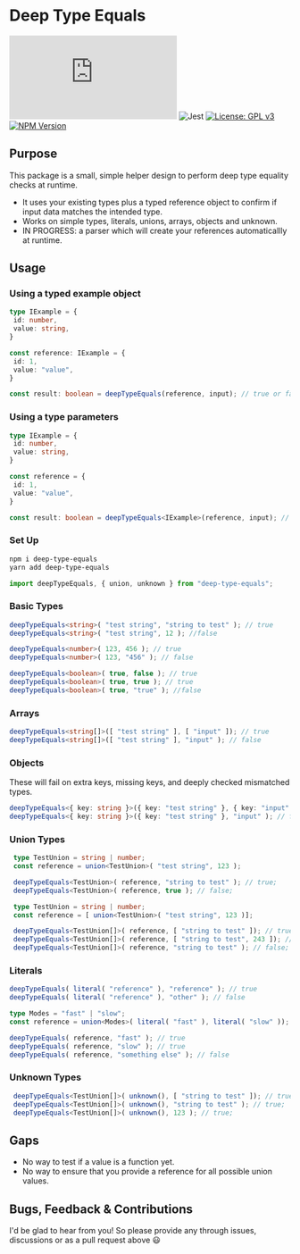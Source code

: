# Deep Type Equals

![gzip size badge](https://img.badgesize.io/chrskerr/deep-type-equals/master/dist/index.js?compression=gzip)
![Jest](https://github.com/chrskerr/deep-type-equals/actions/workflows/tests.yml/badge.svg?event=push)
[![License: GPL v3](https://img.shields.io/badge/License-GPLv3-blue.svg)](https://www.gnu.org/licenses/gpl-3.0)
[![NPM Version](https://img.shields.io/npm/v/deep-type-equals)](https://www.npmjs.com/package/deep-type-equals)

## Purpose

This package is a small, simple helper design to perform deep type equality checks at runtime.

- It uses your existing types plus a typed reference object to confirm if input data matches the intended type.
- Works on simple types, literals, unions, arrays, objects and unknown.
- IN PROGRESS: a parser which will create your references automaticallly at runtime.

## Usage

### Using a typed example object

```ts
type IExample = {
 id: number,
 value: string,
}

const reference: IExample = {
 id: 1,
 value: "value",
}

const result: boolean = deepTypeEquals(reference, input); // true or false
```

### Using a type parameters

```ts
type IExample = {
 id: number,
 value: string,
}

const reference = {
 id: 1,
 value: "value",
}

const result: boolean = deepTypeEquals<IExample>(reference, input); // true or false
```

### Set Up

```bash
npm i deep-type-equals
yarn add deep-type-equals
```

```ts
import deepTypeEquals, { union, unknown } from "deep-type-equals";
```

### Basic Types

```ts
deepTypeEquals<string>( "test string", "string to test" ); // true
deepTypeEquals<string>( "test string", 12 ); //false

deepTypeEquals<number>( 123, 456 ); // true
deepTypeEquals<number>( 123, "456" ); // false

deepTypeEquals<boolean>( true, false ); // true
deepTypeEquals<boolean>( true, true ); // true
deepTypeEquals<boolean>( true, "true" ); //false
```

### Arrays

```ts
deepTypeEquals<string[]>([ "test string" ], [ "input" ]); // true
deepTypeEquals<string[]>([ "test string" ], "input" ); // false
```

### Objects

These will fail on extra keys, missing keys, and deeply checked mismatched types.

```ts
deepTypeEquals<{ key: string }>({ key: "test string" }, { key: "input" }); // true
deepTypeEquals<{ key: string }>({ key: "test string" }, "input" ); // false
```

### Union Types

```ts
 type TestUnion = string | number;
 const reference = union<TestUnion>( "test string", 123 );

 deepTypeEquals<TestUnion>( reference, "string to test" ); // true;
 deepTypeEquals<TestUnion>( reference, true ); // false;
```

```ts
 type TestUnion = string | number;
 const reference = [ union<TestUnion>( "test string", 123 )];

 deepTypeEquals<TestUnion[]>( reference, [ "string to test" ]); // true;
 deepTypeEquals<TestUnion[]>( reference, [ "string to test", 243 ]); // true;
 deepTypeEquals<TestUnion[]>( reference, "string to test" ); // false;
```

### Literals

```ts
deepTypeEquals( literal( "reference" ), "reference" ); // true
deepTypeEquals( literal( "reference" ), "other" ); // false
```

```ts
type Modes = "fast" | "slow";
const reference = union<Modes>( literal( "fast" ), literal( "slow" ));

deepTypeEquals( reference, "fast" ); // true
deepTypeEquals( reference, "slow" ); // true
deepTypeEquals( reference, "something else" ); // false
```

### Unknown Types

```ts
 deepTypeEquals<TestUnion[]>( unknown(), [ "string to test" ]); // true;
 deepTypeEquals<TestUnion[]>( unknown(), "string to test" ); // true;
 deepTypeEquals<TestUnion[]>( unknown(), 123 ); // true;
```

## Gaps

- No way to test if a value is a function yet.
- No way to ensure that you provide a reference for all possible union values.

## Bugs, Feedback & Contributions

I'd be glad to hear from you! So please provide any through issues, discussions or as a pull request above 😃
